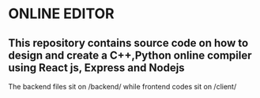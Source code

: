 # ONLINE EDITOR

## This repository contains source code on how to design and create a C++,Python online compiler using React js, Express and Nodejs


<p>The backend files sit on /backend/ while frontend codes sit on /client/ </p>
